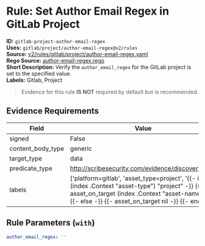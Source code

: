 # Rule: Set Author Email Regex in GitLab Project  
**ID:** `gitlab-project-author-email-regex`  
**Uses:** `gitlab/project/author-email-regex@v2/rules`  
**Source:** [v2/rules/gitlab/project/author-email-regex.yaml](https://github.com/scribe-public/sample-policies/v2/rules/gitlab/project/author-email-regex.yaml)  
**Rego Source:** [author-email-regex.rego](https://github.com/scribe-public/sample-policies/v2/rules/gitlab/project/author-email-regex.rego)  
**Short Description:** Verify the `author_email_regex` for the GitLab project is set to the specified value.  
**Labels:** Gitlab, Project  
> Evidence for this rule **IS NOT** required by default but is recommended.


## Evidence Requirements  
| Field | Value |
|-------|-------|
| signed | False |
| content_body_type | generic |
| target_type | data |
| predicate_type | http://scribesecurity.com/evidence/discovery/v0.1 |
| labels | ['platform=gitlab', 'asset_type=project', '{{- if eq (index .Context "asset-type") "project" -}} {{- asset_on_target (index .Context "asset-name") -}} {{- else -}} {{- asset_on_target nil -}} {{- end -}}'] |

## Rule Parameters (`with`)  
```yaml
author_email_regex: ''
```

